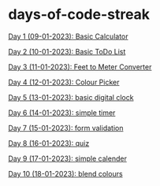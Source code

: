 # days-of-code-streak

<a href = "https://github.com/niyazbadar/days-of-code-streak/tree/main/Day%201">Day 1 (09-01-2023): Basic Calculator</a>

<a href = "https://github.com/niyazbadar/days-of-code-streak/tree/main/Day%202">Day 2 (10-01-2023): Basic ToDo List</a>

<a href = "https://github.com/niyazbadar/days-of-code-streak/tree/main/Day%203">Day 3 (11-01-2023): Feet to Meter Converter</a>

<a href = "https://github.com/niyazbadar/days-of-code-streak/tree/main/Day%204">Day 4 (12-01-2023): Colour Picker</a>

<a href = "https://github.com/niyazbadar/days-of-code-streak/tree/main/Day%205">Day 5 (13-01-2023): basic digital clock</a>

<a href = "https://github.com/niyazbadar/days-of-code-streak/tree/main/Day%206">Day 6 (14-01-2023): simple timer</a>

<a href = "https://github.com/niyazbadar/days-of-code-streak/tree/main/Day%207">Day 7 (15-01-2023): form validation</a>

<a href = "https://github.com/niyazbadar/days-of-code-streak/tree/main/Day%208">Day 8 (16-01-2023): quiz</a>

<a href = "https://github.com/niyazbadar/days-of-code-streak/tree/main/Day%209">Day 9 (17-01-2023): simple calender</a>

<a href = "https://github.com/niyazbadar/days-of-code-streak/tree/main/Day%2010">Day 10 (18-01-2023): blend colours</a>
